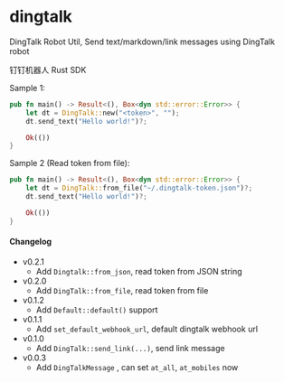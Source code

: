# dingtalk

DingTalk Robot Util, Send text/markdown/link messages using DingTalk robot

钉钉机器人 Rust SDK


Sample 1:
```rust
pub fn main() -> Result<(), Box<dyn std::error::Error>> {
    let dt = DingTalk::new("<token>", "");
    dt.send_text("Hello world!")?;

    Ok(())
}
```

Sample 2 (Read token from file):
```rust
pub fn main() -> Result<(), Box<dyn std::error::Error>> {
    let dt = DingTalk::from_file("~/.dingtalk-token.json")?;
    dt.send_text("Hello world!")?;

    Ok(())
}
```


#### Changelog

* v0.2.1
    * Add `Dingtalk::from_json`, read token from JSON string
* v0.2.0
    * Add `DingTalk::from_file`, read token from file
* v0.1.2
    * Add `Default::default()` support
* v0.1.1
    * Add `set_default_webhook_url`, default dingtalk webhook url
* v0.1.0
    * Add `DingTalk::send_link(...)`, send link message
* v0.0.3
    * Add `DingTalkMessage` , can set `at_all`, `at_mobiles` now

